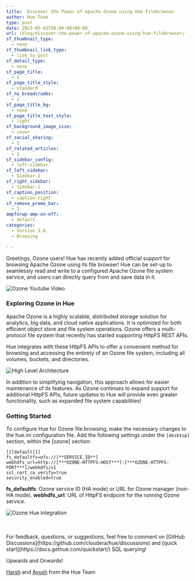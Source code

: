 ```yaml
---
title:  Discover the Power of Apache Ozone using Hue Filebrowser
author: Hue Team
type: post
date: 2023-05-02T00:00:00+00:00
url: /blog/discover-the-power-of-apache-ozone-using-hue-filebrowser/
sf_thumbnail_type:
  - none
sf_thumbnail_link_type:
  - link_to_post
sf_detail_type:
  - none
sf_page_title:
  - 1
sf_page_title_style:
  - standard
sf_no_breadcrumbs:
  - 1
sf_page_title_bg:
  - none
sf_page_title_text_style:
  - light
sf_background_image_size:
  - cover
sf_social_sharing:
  - 1
sf_related_articles:
  - 1
sf_sidebar_config:
  - left-sidebar
sf_left_sidebar:
  - Sidebar-2
sf_right_sidebar:
  - Sidebar-1
sf_caption_position:
  - caption-right
sf_remove_promo_bar:
  - 1
ampforwp-amp-on-off:
  - default
categories:
  - Version 5.0
  - Browsing

---
```


Greetings, Ozone users!
Hue has recently added official support for browsing Apache Ozone using its file browser! Hue can be set-up to seamlessly read and write to a configured Apache Ozone file system service, and users can directly query from and save data in it.

![Ozone Youtube Video]()

### Exploring Ozone in Hue
Apache Ozone is a highly scalable, distributed storage solution for analytics, big data, and cloud native applications. It is optimized for both efficient object store and file system operations. Ozone offers a multi-protocol file system that recently has started supporting HttpFS REST APIs. 

Hue integrates with these HttpFS APIs to offer a convenient method for browsing and accessing the entirety of an Ozone file system, including all volumes, buckets, and directories.

![High Level Architecture]()

In addition to simplifying navigation, this approach allows for easier maintenance of its features. As Ozone continues to expand support for additional HttpFS APIs, future updates to Hue will provide even greater functionality, such as expanded file system capabilities!

### Getting Started

To configure Hue for Ozone file browsing, make the necessary changes to the hue.ini configuration file.
Add the following settings under the `[desktop]` section, within the [ozone] section:

```
[[[default]]]
fs_defaultfs=ofs://[**SERVICE_ID**]
webhdfs_url=http://[***OZONE-HTTPFS-HOST***]:[***OZONE-HTTPFS-PORT***]/webhdfs/v1
ssl_cert_ca_verify=true
security_enabled=true
```

**fs_defaultfs**: Ozone service ID (HA mode) or URL for Ozone manager (non-HA mode).
**webhdfs_url**: URL of HttpFS endpoint for the running Ozone service.

![Ozone Hue integration]()


</br>
</br>
For feedback, questions, or suggestions, feel free to comment on [GitHub Discussions](https://github.com/cloudera/hue/discussions) and [quick start](https://docs.gethue.com/quickstart/) SQL querying!


Upwards and Onwards!


[Harsh](https://github.com/Harshg999) and [Ayush](https://github.com/agl29) from the Hue Team



